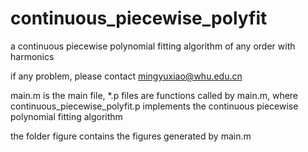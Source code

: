# continuous_piecewise_polyfit

a continuous piecewise polynomial fitting algorithm of any order with harmonics

if any problem, please contact mingyuxiao@whu.edu.cn

main.m is the main file, *.p files are functions called by main.m, where continuous_piecewise_polyfit.p implements the continuous piecewise polynomial fitting algorithm

the folder figure contains the figures generated by main.m
